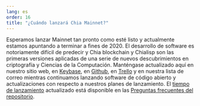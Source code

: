 ```yaml
---
lang: es
order: 16
title: "¿Cuándo lanzará Chia Mainnet?"
---
```


Esperamos lanzar Mainnet tan pronto como esté listo y actualmente estamos apuntando a terminar a fines de 2020. El desarrollo de software es notoriamente difícil de predecir y Chia blockchain y Chialisp son las primeras versiones aplicadas de una serie de nuevos descubrimientos en criptografía y Ciencias de la Computación. Manténgase actualizado aquí en nuestro sitio web, en [Keybase](https://keybase.io/team/chia_network.public), en [Github](https://github.com/Chia-Network/), en [Trello](https://trello.com/b/ZuNx7sET/engineering-core) y en nuestra lista de correo mientras continuamos lanzando software de código abierto y actualizaciones con respecto a nuestros planes de lanzamiento. El [tiempo de lanzamiento](https://github.com/Chia-Network/chia-blockchain/wiki/FAQ#when-mainnet) actualizado está disponible en las [Preguntas frecuentes del repositorio](https://github.com/Chia-Network/chia-blockchain/wiki/FAQ).
